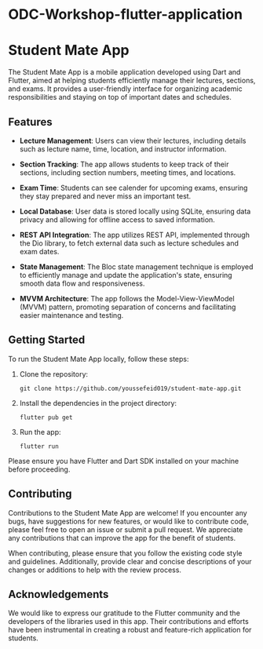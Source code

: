 # ODC-Workshop-flutter-application
 # Student Mate App

The Student Mate App is a mobile application developed using Dart and Flutter, aimed at helping students efficiently manage their lectures, sections, and exams. It provides a user-friendly interface for organizing academic responsibilities and staying on top of important dates and schedules.

## Features

- **Lecture Management**: Users can view their lectures, including details such as lecture name, time, location, and instructor information.

- **Section Tracking**: The app allows students to keep track of their sections, including section numbers, meeting times, and locations.

- **Exam Time**: Students can see calender for upcoming exams, ensuring they stay prepared and never miss an important test.

- **Local Database**: User data is stored locally using SQLite, ensuring data privacy and allowing for offline access to saved information.

- **REST API Integration**: The app utilizes REST API, implemented through the Dio library, to fetch external data such as lecture schedules and exam dates.

- **State Management**: The Bloc state management technique is employed to efficiently manage and update the application's state, ensuring smooth data flow and responsiveness.

- **MVVM Architecture**: The app follows the Model-View-ViewModel (MVVM) pattern, promoting separation of concerns and facilitating easier maintenance and testing.

## Getting Started

To run the Student Mate App locally, follow these steps:

1. Clone the repository:

   ```
   git clone https://github.com/youssefeid019/student-mate-app.git
   ```


3. Install the dependencies in the project directory:

   ```
   flutter pub get
   ```

3. Run the app:

   ```
   flutter run
   ```

Please ensure you have Flutter and Dart SDK installed on your machine before proceeding.

## Contributing

Contributions to the Student Mate App are welcome! If you encounter any bugs, have suggestions for new features, or would like to contribute code, please feel free to open an issue or submit a pull request. We appreciate any contributions that can improve the app for the benefit of students.

When contributing, please ensure that you follow the existing code style and guidelines. Additionally, provide clear and concise descriptions of your changes or additions to help with the review process.

## Acknowledgements

We would like to express our gratitude to the Flutter community and the developers of the libraries used in this app. Their contributions and efforts have been instrumental in creating a robust and feature-rich application for students.

